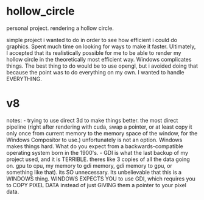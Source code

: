 # hollow_circle
personal project. rendering a hollow circle.

simple project i wanted to do in order to see how efficient i could do graphics. Spent much time on looking for ways to make it faster. Ultimately, I accepted that its realistically possible for me to be able to render my hollow circle in the theoretically most efficient way. Windows complicates things. The best thing to do would be to use opengl, but i avoided doing that because the point was to do everything on my own. I wanted to handle EVERYTHING. 

# v8

notes:
	- trying to use direct 3d to make things better. the most direct pipeline (right after rendering with cuda, swap a pointer, or at least copy it only once from current memory to the memory space of the window, for the Windows Compositor to use.) unfortunately is not an option. Windows makes things hard. What do you expect from a backwards-compatible operating system born in the 1900's.
	- GDI is what the last backup of my project used, and it is TERRIBLE. theres like 3 copies of all the data going on. gpu to cpu, my memory to gdi memory, gdi memory to gpu, or something like that). its SO unnecessary. Its unbelievable that this is a WINDOWS thing. WINDOWS EXPECTS YOU to use GDI, which requires you to COPY PIXEL DATA instead of just GIVING them a pointer to your pixel data.